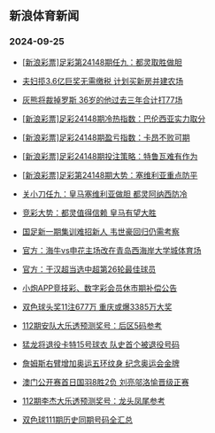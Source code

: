 ## 新浪体育新闻 
### 2024-09-25

+ [[新浪彩票]足彩第24148期任九：都灵取胜做胆](https://sports.sina.com.cn/l/2024-09-24/doc-incqfhau9381871.shtml)

+ [夫妇揽3.6亿巨奖无需缴税 计划买新房并建农场](https://sports.sina.com.cn/l/2024-09-24/doc-incqezuz4810308.shtml)

+ [灰熊将裁掉罗斯 36岁的他过去三年合计打77场](https://sports.sina.com.cn/basketball/nba/2024-09-24/doc-incqfhau9391935.shtml)

+ [[新浪彩票]足彩24148期冷热指数：巴伦西亚实力取分](https://sports.sina.com.cn/l/2024-09-24/doc-incqfhaz1459805.shtml)

+ [[新浪彩票]足彩24148期盈亏指数：卡昂不败可期](https://sports.sina.com.cn/l/2024-09-24/doc-incqfhaz1448220.shtml)

+ [[新浪彩票]足彩24148期投注策略：特鲁瓦难有作为](https://sports.sina.com.cn/l/2024-09-24/doc-incqfhaw6160040.shtml)

+ [[新浪彩票]足彩第24148期大势：塞维利亚重点防平](https://sports.sina.com.cn/l/2024-09-24/doc-incqfhau9380957.shtml)

+ [关小刀任九：皇马塞维利亚做胆 都灵阿纳西防冷](https://sports.sina.com.cn/l/2024-09-24/doc-incqfwyr4592385.shtml)

+ [竞彩大势：都灵值得信赖 皇马有望大胜](https://sports.sina.com.cn/l/2024-09-24/doc-incqfhau9384046.shtml)

+ [国足新一期集训难招新人 韦世豪回归仍需考察](https://sports.sina.com.cn/china/2024-09-24/doc-incqfnkx1429418.shtml)

+ [官方：海牛vs申花主场改在青岛西海岸大学城体育场](https://sports.sina.com.cn/china/j/2024-09-24/doc-incqhchn5910997.shtml)

+ [官方：于汉超当选中超第26轮最佳球员](https://sports.sina.com.cn/china/j/2024-09-24/doc-incqhchk9146456.shtml)

+ [小炮APP竞技彩、数字彩会员休市期补偿公告](https://sports.sina.com.cn/l/2024-09-24/doc-incqfnks9360019.shtml)

+ [双色球头奖11注677万 重庆或爆3385万大奖](https://sports.sina.com.cn/l/2024-09-24/doc-incqhpwm1144238.shtml)

+ [112期安队大乐透预测奖号：后区5码参考](https://sports.sina.com.cn/l/2024-09-24/doc-incqfssv1414659.shtml)

+ [猛龙将退役卡特15号球衣 队史首个被退役号码](https://sports.sina.com.cn/basketball/nba/2024-09-24/doc-incqhchk9138790.shtml)

+ [詹姆斯右臂增加奥运五环纹身 纪念奥运会金牌](https://sports.sina.com.cn/basketball/nba/2024-09-24/doc-incqhiqp1197158.shtml)

+ [澳门公开赛首日国羽8胜2负 刘亮邬洛愉晋级正赛](https://sports.sina.com.cn/others/badmin/2024-09-24/doc-incqhiqk5827858.shtml)

+ [112期李杰大乐透预测奖号：龙头凤尾参考](https://sports.sina.com.cn/l/2024-09-24/doc-incqfsst4662731.shtml)

+ [双色球111期历史同期号码全汇总](https://sports.sina.com.cn/l/2024-09-23/doc-incqcccz2094319.shtml)

